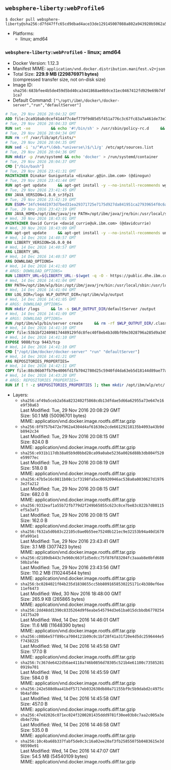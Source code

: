 ## `websphere-liberty:webProfile6`

```console
$ docker pull websphere-liberty@sha256:d7fd47ffc65cd9dbad4ace33de129145007088a802a943920b5062a51cac3ba0
```

-	Platforms:
	-	linux; amd64

### `websphere-liberty:webProfile6` - linux; amd64

-	Docker Version: 1.12.3
-	Manifest MIME: `application/vnd.docker.distribution.manifest.v2+json`
-	Total Size: **229.9 MB (229876971 bytes)**  
	(compressed transfer size, not on-disk size)
-	Image ID: `sha256:683bfee4b5de459d5bd40ca3441868ae0b9ce31ec0467412fd929e69b74f1ca7`
-	Default Command: `["\/opt\/ibm\/docker\/docker-server","run","defaultServer"]`

```dockerfile
# Tue, 29 Nov 2016 20:04:32 GMT
ADD file:2ca910a8c0cef4144f7c4ef779f9d85d5f451a776c3c67fc83a7a461de73e7d7 in / 
# Tue, 29 Nov 2016 20:04:33 GMT
RUN set -xe 		&& echo '#!/bin/sh' > /usr/sbin/policy-rc.d 	&& echo 'exit 101' >> /usr/sbin/policy-rc.d 	&& chmod +x /usr/sbin/policy-rc.d 		&& dpkg-divert --local --rename --add /sbin/initctl 	&& cp -a /usr/sbin/policy-rc.d /sbin/initctl 	&& sed -i 's/^exit.*/exit 0/' /sbin/initctl 		&& echo 'force-unsafe-io' > /etc/dpkg/dpkg.cfg.d/docker-apt-speedup 		&& echo 'DPkg::Post-Invoke { "rm -f /var/cache/apt/archives/*.deb /var/cache/apt/archives/partial/*.deb /var/cache/apt/*.bin || true"; };' > /etc/apt/apt.conf.d/docker-clean 	&& echo 'APT::Update::Post-Invoke { "rm -f /var/cache/apt/archives/*.deb /var/cache/apt/archives/partial/*.deb /var/cache/apt/*.bin || true"; };' >> /etc/apt/apt.conf.d/docker-clean 	&& echo 'Dir::Cache::pkgcache ""; Dir::Cache::srcpkgcache "";' >> /etc/apt/apt.conf.d/docker-clean 		&& echo 'Acquire::Languages "none";' > /etc/apt/apt.conf.d/docker-no-languages 		&& echo 'Acquire::GzipIndexes "true"; Acquire::CompressionTypes::Order:: "gz";' > /etc/apt/apt.conf.d/docker-gzip-indexes 		&& echo 'Apt::AutoRemove::SuggestsImportant "false";' > /etc/apt/apt.conf.d/docker-autoremove-suggests
# Tue, 29 Nov 2016 20:04:34 GMT
RUN rm -rf /var/lib/apt/lists/*
# Tue, 29 Nov 2016 20:04:35 GMT
RUN sed -i 's/^#\s*\(deb.*universe\)$/\1/g' /etc/apt/sources.list
# Tue, 29 Nov 2016 20:04:36 GMT
RUN mkdir -p /run/systemd && echo 'docker' > /run/systemd/container
# Tue, 29 Nov 2016 20:04:37 GMT
CMD ["/bin/bash"]
# Tue, 29 Nov 2016 23:41:31 GMT
MAINTAINER Dinakar Guniguntala <dinakar.g@in.ibm.com> (@dinogun)
# Tue, 29 Nov 2016 23:41:44 GMT
RUN apt-get update     && apt-get install -y --no-install-recommends wget ca-certificates     && rm -rf /var/lib/apt/lists/*
# Tue, 29 Nov 2016 23:41:45 GMT
ENV JAVA_VERSION=1.8.0_sr3fp21
# Tue, 29 Nov 2016 23:42:19 GMT
RUN ESUM="34fc944d1973d7bed31ea29371725e7175d927da841951ca27939654f0c6accf"     && BASE_URL="https://public.dhe.ibm.com/ibmdl/export/pub/systems/cloud/runtimes/java/meta/"     && YML_FILE="jre/linux/x86_64/index.yml"     && wget -q -U UA_IBM_JAVA_Docker -O /tmp/index.yml $BASE_URL/$YML_FILE     && JAVA_URL=$(cat /tmp/index.yml | sed -n '/'$JAVA_VERSION'/{n;p}' | sed -n 's/\s*uri:\s//p' | tr -d '\r')     && wget -q -U UA_IBM_JAVA_Docker -O /tmp/ibm-java.bin $JAVA_URL     && echo "$ESUM  /tmp/ibm-java.bin" | sha256sum -c -     && echo "INSTALLER_UI=silent" > /tmp/response.properties     && echo "USER_INSTALL_DIR=/opt/ibm/java" >> /tmp/response.properties     && echo "LICENSE_ACCEPTED=TRUE" >> /tmp/response.properties     && mkdir -p /opt/ibm     && chmod +x /tmp/ibm-java.bin     && /tmp/ibm-java.bin -i silent -f /tmp/response.properties     && rm -f /tmp/response.properties     && rm -f /tmp/index.yml     && rm -f /tmp/ibm-java.bin
# Tue, 29 Nov 2016 23:42:19 GMT
ENV JAVA_HOME=/opt/ibm/java/jre PATH=/opt/ibm/java/jre/bin:/usr/local/sbin:/usr/local/bin:/usr/sbin:/usr/bin:/sbin:/bin
# Wed, 30 Nov 2016 18:43:01 GMT
MAINTAINER David Currie <david_currie@uk.ibm.com> (@davidcurrie)
# Wed, 30 Nov 2016 18:43:09 GMT
RUN apt-get update     && apt-get install -y --no-install-recommends unzip     && rm -rf /var/lib/apt/lists/*
# Wed, 14 Dec 2016 14:40:57 GMT
ENV LIBERTY_VERSION=16.0.0_04
# Wed, 14 Dec 2016 14:40:57 GMT
ARG LIBERTY_URL
# Wed, 14 Dec 2016 14:40:57 GMT
ARG DOWNLOAD_OPTIONS=
# Wed, 14 Dec 2016 14:41:03 GMT
# ARGS: DOWNLOAD_OPTIONS=
RUN LIBERTY_URL=${LIBERTY_URL:-$(wget -q -O - https://public.dhe.ibm.com/ibmdl/export/pub/software/websphere/wasdev/downloads/wlp/index.yml  | grep $LIBERTY_VERSION -A 6 | sed -n 's/\s*kernel:\s//p' | tr -d '\r' )}      && wget $DOWNLOAD_OPTIONS $LIBERTY_URL -U UA-IBM-WebSphere-Liberty-Docker -O /tmp/wlp.zip     && unzip -q /tmp/wlp.zip -d /opt/ibm     && rm /tmp/wlp.zip
# Wed, 14 Dec 2016 14:41:04 GMT
ENV PATH=/opt/ibm/wlp/bin:/opt/ibm/java/jre/bin:/usr/local/sbin:/usr/local/bin:/usr/sbin:/usr/bin:/sbin:/bin
# Wed, 14 Dec 2016 14:41:04 GMT
ENV LOG_DIR=/logs WLP_OUTPUT_DIR=/opt/ibm/wlp/output
# Wed, 14 Dec 2016 14:41:05 GMT
# ARGS: DOWNLOAD_OPTIONS=
RUN mkdir /logs     && ln -s $WLP_OUTPUT_DIR/defaultServer /output     && ln -s /opt/ibm/wlp/usr/servers/defaultServer /config
# Wed, 14 Dec 2016 14:41:09 GMT
# ARGS: DOWNLOAD_OPTIONS=
RUN /opt/ibm/wlp/bin/server create     && rm -rf $WLP_OUTPUT_DIR/.classCache /output/workarea
# Wed, 14 Dec 2016 14:41:10 GMT
COPY file:53b1bf224098174489129fdc8fec40f8eb4b3d0bf09e3028796a285d9a3457f1 in /opt/ibm/docker/ 
# Wed, 14 Dec 2016 14:41:10 GMT
EXPOSE 9080/tcp 9443/tcp
# Wed, 14 Dec 2016 14:41:10 GMT
CMD ["/opt/ibm/docker/docker-server" "run" "defaultServer"]
# Wed, 14 Dec 2016 14:41:21 GMT
ARG REPOSITORIES_PROPERTIES=
# Wed, 14 Dec 2016 14:42:11 GMT
COPY file:88c06b07fb79e4006fd1fb7042780d25c5940fd4da63eb5d18144d89ae77aa37 in /config/ 
# Wed, 14 Dec 2016 14:43:20 GMT
# ARGS: REPOSITORIES_PROPERTIES=
RUN if [ ! -z $REPOSITORIES_PROPERTIES ]; then mkdir /opt/ibm/wlp/etc/     && echo $REPOSITORIES_PROPERTIES > /opt/ibm/wlp/etc/repositories.properties; fi     && installUtility install --acceptLicense     collectiveMember-1.0 monitor-1.0 webCache-1.0 ldapRegistry-3.0 appSecurity-2.0 localConnector-1.0 restConnector-1.0 ssl-1.0 sessionDatabase-1.0     appSecurity-1.0 blueprint-1.0 concurrent-1.0 oauth-2.0 osgiConsole-1.0 serverStatus-1.0 wab-1.0 timedOperations-1.0     webProfile-6.0     && if [ ! -z $REPOSITORIES_PROPERTIES ] ; then rm /opt/ibm/wlp/etc/repositories.properties; fi     && rm -rf /output/workarea /output/logs
```

-	Layers:
	-	`sha256:af49a5ceb2a56a8232402f5868cdb13dfdae5d66a62955a73e647e16e9f30a63`  
		Last Modified: Tue, 29 Nov 2016 20:08:29 GMT  
		Size: 50.1 MB (50096701 bytes)  
		MIME: application/vnd.docker.image.rootfs.diff.tar.gzip
	-	`sha256:8f9757b472e7962a4304d4af61630e2cde66129218135b4093a43b9db8942c34`  
		Last Modified: Tue, 29 Nov 2016 20:08:15 GMT  
		Size: 824.0 B  
		MIME: application/vnd.docker.image.rootfs.diff.tar.gzip
	-	`sha256:e931b117db38a05b9d0bbd28ca99a0abe5236a0026d88b3db804f520e59977ec`  
		Last Modified: Tue, 29 Nov 2016 20:08:19 GMT  
		Size: 518.0 B  
		MIME: application/vnd.docker.image.rootfs.diff.tar.gzip
	-	`sha256:47b5e16c0811b08c1cf3198fa5ac0b920946ac538a0a0030627d19763e2fa212`  
		Last Modified: Tue, 29 Nov 2016 20:08:15 GMT  
		Size: 682.0 B  
		MIME: application/vnd.docker.image.rootfs.diff.tar.gzip
	-	`sha256:9332eaf1a55b72fb779d2f249b65855c623c8ce7be83c822b7d80115ef5a3af3`  
		Last Modified: Tue, 29 Nov 2016 20:08:15 GMT  
		Size: 162.0 B  
		MIME: application/vnd.docker.image.rootfs.diff.tar.gzip
	-	`sha256:f632a5d0b83c22105c0ae0b55ee75240b121ec9e32153b94a40d16700fa991e1`  
		Last Modified: Tue, 29 Nov 2016 23:43:41 GMT  
		Size: 3.1 MB (3077423 bytes)  
		MIME: application/vnd.docker.image.rootfs.diff.tar.gzip
	-	`sha256:d2189db443c7e960c663f1d5edcc75f876f83204fc3aaab8e0bfd68850b2af4e`  
		Last Modified: Tue, 29 Nov 2016 23:43:56 GMT  
		Size: 110.2 MB (110244544 bytes)  
		MIME: application/vnd.docker.image.rootfs.diff.tar.gzip
	-	`sha256:bc0284021f04b235d1838655cc5bb8091658530225171c4b380ef6ee11ef6473`  
		Last Modified: Wed, 30 Nov 2016 18:48:00 GMT  
		Size: 265.9 KB (265865 bytes)  
		MIME: application/vnd.docker.image.rootfs.diff.tar.gzip
	-	`sha256:2dd48dd1390c8335264d9f6eabe545794d3e61ba015dcbbdb677025414175a20`  
		Last Modified: Wed, 14 Dec 2016 14:46:01 GMT  
		Size: 11.6 MB (11648390 bytes)  
		MIME: application/vnd.docker.image.rootfs.diff.tar.gzip
	-	`sha256:c08b6e57f89bca7004121b09c0c1bf28f41a31f20e4d5dc2596444e5f7438225`  
		Last Modified: Wed, 14 Dec 2016 14:45:58 GMT  
		Size: 177.0 B  
		MIME: application/vnd.docker.image.rootfs.diff.tar.gzip
	-	`sha256:7c367de6422d56ae4118a746b0856d78305c521b4e61100c735852810919a701`  
		Last Modified: Wed, 14 Dec 2016 14:45:59 GMT  
		Size: 584.0 B  
		MIME: application/vnd.docker.image.rootfs.diff.tar.gzip
	-	`sha256:242e588d0aa41bdf5717eb032630db80a71155bf9c5b9dabd2c4975c9b4afd0e`  
		Last Modified: Wed, 14 Dec 2016 14:45:58 GMT  
		Size: 457.0 B  
		MIME: application/vnd.docker.image.rootfs.diff.tar.gzip
	-	`sha256:47e82026c071ec024f3200201435ddd9781f30ee03b8c7aa2c005a3edb4e729a`  
		Last Modified: Wed, 14 Dec 2016 14:46:58 GMT  
		Size: 535.0 B  
		MIME: application/vnd.docker.image.rootfs.diff.tar.gzip
	-	`sha256:10c4ba68b337fabf5de0c3c16a02ee20af3fb25855075b0483615e3d98590e91`  
		Last Modified: Wed, 14 Dec 2016 14:47:07 GMT  
		Size: 54.5 MB (54540109 bytes)  
		MIME: application/vnd.docker.image.rootfs.diff.tar.gzip
